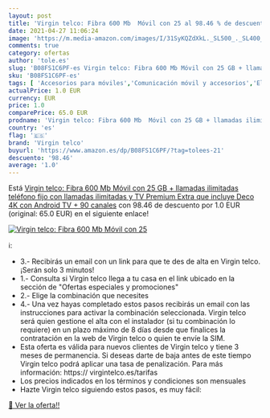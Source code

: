 ```yaml
---
layout: post
title: 'Virgin telco: Fibra 600 Mb  Móvil con 25 al 98.46 % de descuento'
date: 2021-04-27 11:06:24
image: 'https://m.media-amazon.com/images/I/31SyKQZdXkL._SL500_._SL400_.jpg'
comments: true
category: ofertas
author: 'tole.es'
slug: 'B08FS1C6PF-es Virgin telco: Fibra 600 Mb Móvil con 25 GB + llamadas...'
sku: 'B08FS1C6PF-es'
tags: [ 'Accesorios para móviles','Comunicación móvil y accesorios','Electrónica','Telefonía fija y accesorios','Teléfonos analógicos','android','virgin telco', ]
actualPrice: 1.0 EUR
currency: EUR
price: 1.0
comparePrice: 65.0 EUR
prodname: 'Virgin telco: Fibra 600 Mb  Móvil con 25 GB + llamadas ilimitadas  teléfono fijo con llamadas ilimitadas y TV Premium Extra que incluye Deco 4K con Android TV + 90 canales'
country: 'es'
flag: '🇪🇸'
brand: 'Virgin telco'
buyurl: 'https://www.amazon.es/dp/B08FS1C6PF/?tag=tolees-21'
descuento: '98.46'
average: '1.0'
---
```


Está [Virgin telco: Fibra 600 Mb  Móvil con 25 GB + llamadas ilimitadas  teléfono fijo con llamadas ilimitadas y TV Premium Extra que incluye Deco 4K con Android TV + 90 canales](https://www.amazon.es/dp/B08FS1C6PF/?tag=tolees-21) con 98.46 de descuento por 1.0 EUR (original: 65.0 EUR) en el siguiente enlace!

[![Virgin telco: Fibra 600 Mb  Móvil con 25](https://m.media-amazon.com/images/I/31SyKQZdXkL._SL500_._SL400_.jpg)](https://www.amazon.es/dp/B08FS1C6PF/?tag=tolees-21)

ℹ️:

- 3.- Recibirás un email con un link para que te des de alta en Virgin telco. ¡Serán solo 3 minutos!
- 1.- Consulta si Virgin telco llega a tu casa en el link ubicado en la sección de "Ofertas especiales y promociones"
- 2.- Elige la combinación que necesites
- 4.- Una vez hayas completado estos pasos recibirás un email con las instrucciones para activar la combinación seleccionada. Virgin telco será quien gestione el alta con el instalador (si tu combinación lo requiere) en un plazo máximo de 8 días desde que finalices la contratación en la web de Virgin telco o quien te envíe la SIM.
- Esta oferta es válida para nuevos clientes de Virgin telco y tiene 3 meses de permanencia. Si deseas darte de baja antes de este tiempo Virgin telco podrá aplicar una tasa de penalización. Para más información: https:// virgintelco.es/tarifas
- Los precios indicados en los términos y condiciones son mensuales
- Hazte Virgin telco siguiendo estos pasos, es muy fácil:

[🛒 Ver la oferta!!](https://www.amazon.es/dp/B08FS1C6PF/?tag=tolees-21)
